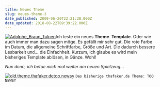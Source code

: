 ```yaml
---
title: Neues Theme
slug: neues-theme-3
date_published: 2009-06-20T22:21:30.000Z
date_updated: 2018-08-22T09:39:22.000Z
---
```


[![Adolphe_Braun_Tulpen](//picdump.thafaker.de/2009/06/Adolphe_Braun_Tulpen-150x150.jpg)](http://picdump.thafaker.de/2009/06/Adolphe_Braun_Tulpen.jpg)Ich teste ein neues **Theme**. **Template**. Oder wie auch immer man dazu sagen möge. Es gefällt mir sehr gut. Die rote Farbe im Datum, die allgemeine Schriftfarbe, Größe und Art. Die dadurch bessere Lesbarkeit und... die Einfachheit. Kurzum, ich glaube es wird mein bisheriges Template ablösen, in Gänze. Wohl!

*Nun denn, ich betue mich mal weiter am neuen Spielzeug...*

[![old.theme.thafaker.detoo.newsy](//picdump.thafaker.de/2009/06/old.theme.thafaker.detoo.newsy-300x215.jpg)](http://picdump.thafaker.de/2009/06/old.theme.thafaker.detoo.newsy.jpg)
`Das bisherige thafaker.de Theme: TOO NEWSY`
